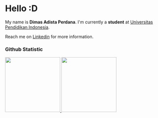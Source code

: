 # Hello :D

My name is **Dimas Adista Perdana**. I'm currently a **student** at [Universitas Pendidikan Indonesia](https://www.upi.edu/).<br>

Reach me on [Linkedin](www.linkedin.com/in/dimas-adista-perdana/) for more information.

### Github Statistic
<p align="left">
<a href="https://github.com/penuliscode">
  <img height="180em" src="https://github-readme-stats-eight-theta.vercel.app/api?username=penuliscode&show_icons=true&theme=algolia&include_all_commits=true&count_private=true"/>
  <img height="180em" src="https://github-readme-stats-eight-theta.vercel.app/api/top-langs/?username=yukiimable&layout=compact&layout=compact&theme=algolia"/>
</a>
</p>
